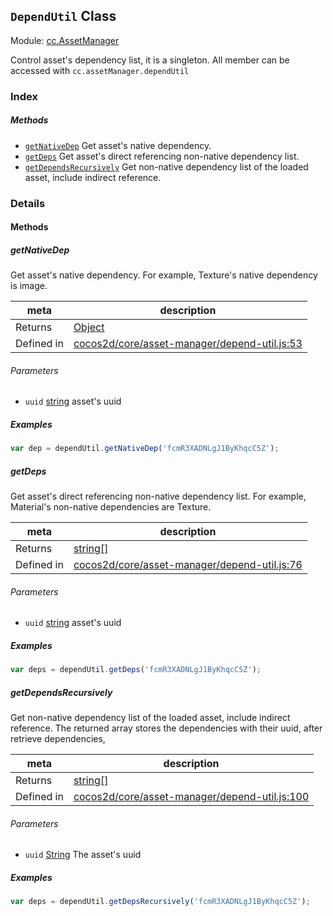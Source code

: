 ## `DependUtil` Class



Module: [cc.AssetManager](../modules/cc.AssetManager.md)


Control asset's dependency list, it is a singleton. All member can be accessed with `cc.assetManager.dependUtil`



### Index



##### Methods

  - [`getNativeDep`](#getnativedep) Get asset's native dependency.
  - [`getDeps`](#getdeps) Get asset's direct referencing non-native dependency list.
  - [`getDependsRecursively`](#getdependsrecursively) Get non-native dependency list of the loaded asset, include indirect reference.



### Details




<!-- Method Block -->
#### Methods


##### getNativeDep

Get asset's native dependency. For example, Texture's native dependency is image.

| meta | description |
|------|-------------|
| Returns | <a href="https://developer.mozilla.org/en/JavaScript/Reference/Global_Objects/Object" class="crosslink external" target="_blank">Object</a> 
| Defined in | [cocos2d/core/asset-manager/depend-util.js:53](https://github.com/cocos-creator/engine/blob/ca662e1d8c009e4c070be6fb12c55967f9cdd6f6/cocos2d/core/asset-manager/depend-util.js#L53) |

###### Parameters
- `uuid` <a href="https://developer.mozilla.org/en/JavaScript/Reference/Global_Objects/String" class="crosslink external" target="_blank">string</a> asset's uuid

##### Examples

```js
var dep = dependUtil.getNativeDep('fcmR3XADNLgJ1ByKhqcC5Z');
```

##### getDeps

Get asset's direct referencing non-native dependency list. For example, Material's non-native dependencies are Texture.

| meta | description |
|------|-------------|
| Returns | <a href="https://developer.mozilla.org/en/JavaScript/Reference/Global_Objects/String" class="crosslink external" target="_blank">string[]</a> 
| Defined in | [cocos2d/core/asset-manager/depend-util.js:76](https://github.com/cocos-creator/engine/blob/ca662e1d8c009e4c070be6fb12c55967f9cdd6f6/cocos2d/core/asset-manager/depend-util.js#L76) |

###### Parameters
- `uuid` <a href="https://developer.mozilla.org/en/JavaScript/Reference/Global_Objects/String" class="crosslink external" target="_blank">string</a> asset's uuid

##### Examples

```js
var deps = dependUtil.getDeps('fcmR3XADNLgJ1ByKhqcC5Z');
```

##### getDependsRecursively

Get non-native dependency list of the loaded asset, include indirect reference.
The returned array stores the dependencies with their uuid, after retrieve dependencies,

| meta | description |
|------|-------------|
| Returns | <a href="https://developer.mozilla.org/en/JavaScript/Reference/Global_Objects/String" class="crosslink external" target="_blank">string[]</a> 
| Defined in | [cocos2d/core/asset-manager/depend-util.js:100](https://github.com/cocos-creator/engine/blob/ca662e1d8c009e4c070be6fb12c55967f9cdd6f6/cocos2d/core/asset-manager/depend-util.js#L100) |

###### Parameters
- `uuid` <a href="https://developer.mozilla.org/en/JavaScript/Reference/Global_Objects/String" class="crosslink external" target="_blank">String</a> The asset's uuid

##### Examples

```js
var deps = dependUtil.getDepsRecursively('fcmR3XADNLgJ1ByKhqcC5Z');
```


